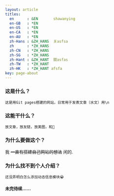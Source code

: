 ```yaml
---
layout: article
titles:
  en      : &EN       shawanying
  en-GB   : *EN
  en-US   : *EN
  en-CA   : *EN
  en-AU   : *EN
  zh-Hans : &ZH_HANS  关asfsa
  zh      : *ZH_HANS
  zh-CN   : *ZH_HANS
  zh-SG   : *ZH_HANS
  zh-Hant : &ZH_HANT  關asfas
  zh-TW   : *ZH_HANT
  zh-HK   : *ZH_HANT afsfa
key: page-about
---
```


### 这是什么？
    
    这是用Git pages搭建的网站，日常用于发表文章（水文）用\n
    
    
### 这能干什么？

    放文章，放友链，放美图，和💖

    
### 为什么要做这个？

   我 ~~一直有搭建自己网站的想法~~ 闲的.
   
   
### 为什么找不到个人介绍？

    还没弄明白怎么添加动态信息模块😭
    

#### 未完待续......
